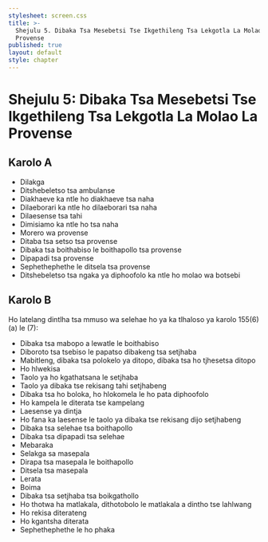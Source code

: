```yaml
---
stylesheet: screen.css
title: >-
  Shejulu 5. Dibaka Tsa Mesebetsi Tse Ikgethileng Tsa Lekgotla La Molao La
  Provense
published: true
layout: default
style: chapter
---
```



# Shejulu 5: Dibaka Tsa Mesebetsi Tse Ikgethileng Tsa Lekgotla La Molao La Provense

## Karolo A

*	Dilakga
*	Ditshebeletso tsa ambulanse
*	Diakhaeve ka ntle ho diakhaeve tsa naha
*	Dilaeborari ka ntle ho dilaeborari tsa naha
*	Dilaesense tsa tahi
*	Dimisiamo ka ntle ho tsa naha
*	Morero wa provense
*	Ditaba tsa setso tsa provense
*	Dibaka tsa boithabiso le boithapollo tsa provense
*	Dipapadi tsa provense
*	Sephethephethe le ditsela tsa provense
*	Ditshebeletso tsa ngaka ya diphoofolo ka ntle ho molao wa botsebi

## Karolo B

Ho latelang dintlha tsa mmuso wa selehae ho ya ka tlhaloso ya karolo 155(6)(a) le (7):

*	Dibaka tsa mabopo a lewatle le boithabiso
*	Diboroto tsa tsebiso le papatso dibakeng tsa setjhaba
*	Mabitleng, dibaka tsa polokelo ya ditopo, dibaka tsa ho tjhesetsa ditopo
*	Ho hlwekisa
*	Taolo ya ho kgathatsana le setjhaba
*	Taolo ya dibaka tse rekisang tahi setjhabeng
*	Dibaka tsa ho boloka, ho hlokomela le ho pata diphoofolo
*	Ho kampela le diterata tse kampelang
*	Laesense ya dintja
*	Ho fana ka laesense le taolo ya dibaka tse rekisang dijo setjhabeng
*	Dibaka tsa selehae tsa boithapollo
*	Dibaka tsa dipapadi tsa selehae
*	Mebaraka
*	Selakga sa masepala
*	Dirapa tsa masepala le boithapollo
*	Ditsela tsa masepala
*	Lerata
*	Boima
*	Dibaka tsa setjhaba tsa boikgathollo
*	Ho thotwa ha matlakala, dithotobolo le matlakala a dintho tse lahlwang
*	Ho rekisa diterateng
*	Ho kgantsha diterata
*	Sephethephethe le ho phaka

